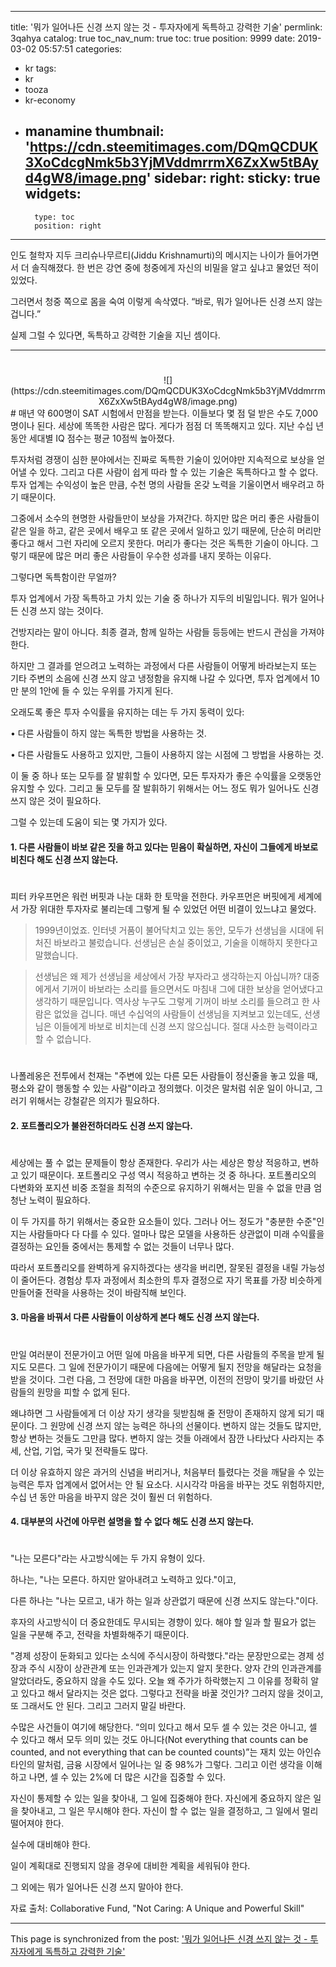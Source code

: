 
---
title: '뭐가 일어나든 신경 쓰지 않는 것 - 투자자에게 독특하고 강력한 기술'
permlink: 3qahya
catalog: true
toc_nav_num: true
toc: true
position: 9999
date: 2019-03-02 05:57:51
categories:
- kr
tags:
- kr
- tooza
- kr-economy
- manamine
thumbnail: 'https://cdn.steemitimages.com/DQmQCDUK3XoCdcgNmk5b3YjMVddmrrmX6ZxXw5tBAyd4gW8/image.png'
sidebar:
    right:
        sticky: true
widgets:
    -
        type: toc
        position: right
---


인도 철학자 지두 크리슈나무르티(Jiddu Krishnamurti)의 메시지는 나이가 들어가면서 더 솔직해졌다. 한 번은 강연 중에 청중에게 자신의 비밀을 알고 싶냐고 물었던 적이 있었다. 

그러면서 청중 쪽으로 몸을 숙여 이렇게 속삭였다. “바로, 뭐가 일어나든 신경 쓰지 않는 겁니다.” 

실제 그럴 수 있다면, 독특하고 강력한 기술을 지닌 셈이다.

____
#
<center>
![](https://cdn.steemitimages.com/DQmQCDUK3XoCdcgNmk5b3YjMVddmrrmX6ZxXw5tBAyd4gW8/image.png)
</center>
#
매년 약 600명이 SAT 시험에서 만점을 받는다. 이들보다 몇 점 덜 받은 수도 7,000명이나 된다. 세상에 똑똑한 사람은 많다. 게다가 점점 더 똑똑해지고 있다. 지난 수십 년 동안 세대별 IQ 점수는 평균 10점씩 높아졌다.

투자처럼 경쟁이 심한 분야에서는 진짜로 독특한 기술이 있어야만 지속적으로 보상을 얻어낼 수 있다. 그리고 다른 사람이 쉽게 따라 할 수 있는 기술은 독특하다고 할 수 없다. 투자 업계는 수익성이 높은 만큼, 수천 명의 사람들 온갖 노력을 기울이면서 배우려고 하기 때문이다. 

그중에서 소수의 현명한 사람들만이 보상을 가져간다. 하지만 많은 머리 좋은 사람들이 같은 일을 하고, 같은 곳에서 배우고 또 같은 곳에서 일하고 있기 때문에, 단순히 머리만 좋다고 해서 그런 자리에 오르지 못한다. 머리가 좋다는 것은 독특한 기술이 아니다. 그렇기 때문에 많은 머리 좋은 사람들이 우수한 성과를 내지 못하는 이유다. 

그렇다면 독특함이란 무얼까?

투자 업계에서 가장 독특하고 가치 있는 기술 중 하나가 지두의 비밀입니다. 뭐가 일어나든 신경 쓰지 않는 것이다.

건방지라는 말이 아니다. 최종 결과, 함께 일하는 사람들 등등에는 반드시 관심을 가져야 한다.

하지만 그 결과를 얻으려고 노력하는 과정에서 다른 사람들이 어떻게 바라보는지 또는 기타 주변의 소음에 신경 쓰지 않고 냉정함을 유지해 나갈 수 있다면, 투자 업계에서 10만 분의 1안에 들 수 있는 우위를 가지게 된다. 

오래도록 좋은 투자 수익률을 유지하는 데는 두 가지 동력이 있다:

• 다른 사람들이 하지 않는 독특한 방법을 사용하는 것.

• 다른 사람들도 사용하고 있지만, 그들이 사용하지 않는 시점에 그 방법을 사용하는 것.

이 둘 중 하나 또는 모두를 잘 발휘할 수 있다면, 모든 투자자가 좋은 수익률을 오랫동안 유지할 수 있다. 그리고 둘 모두를 잘 발휘하기 위해서는 어느 정도 뭐가 일어나도 신경 쓰지 않은 것이 필요하다. 

그럴 수 있는데 도움이 되는 몇 가지가 있다.

#### 1. 다른 사람들이 바보 같은 짓을 하고 있다는 믿음이 확실하면, 자신이 그들에게 바보로 비친다 해도 신경 쓰지 않는다.
#
피터 카우프먼은 워런 버핏과 나눈 대화 한 토막을 전한다. 카우프먼은 버핏에게 세계에서 가장 위대한 투자자로 불리는데 그렇게 될 수 있었던 어떤 비결이 있느냐고 물었다. 

>1999년이었죠. 인터넷 거품이 불어닥치고 있는 동안, 모두가 선생님을 시대에 뒤처진 바보라고 불렀습니다. 선생님은 손실 중이었고, 기술을 이해하지 못한다고 말했습니다. 

>선생님은 왜 제가 선생님을 세상에서 가장 부자라고 생각하는지 아십니까? 대중에게서 기꺼이 바보라는 소리를 들으면서도 마침내 그에 대한 보상을 얻어냈다고 생각하기 때문입니다. 역사상 누구도 그렇게 기꺼이 바보 소리를 들으려고 한 사람은 없었을 겁니다. 매년 수십억의 사람들이 선생님을 지켜보고 있는데도, 선생님은 이들에게 바보로 비치는데 신경 쓰지 않으십니다. 절대 사소한 능력이라고 할 수 없습니다. 
#
나폴레옹은 전투에서 천재는 "주변에 있는 다른 모든 사람들이 정신줄을 놓고 있을 때, 평소와 같이 행동할 수 있는 사람"이라고 정의했다. 이것은 말처럼 쉬운 일이 아니고, 그러기 위해서는 강철같은 의지가 필요하다. 

#### 2. 포트폴리오가 불완전하더라도 신경 쓰지 않는다. 
#
세상에는 풀 수 없는 문제들이 항상 존재한다. 우리가 사는 세상은 항상 적응하고, 변하고 있기 때문이다. 포트폴리오 구성 역시 적응하고 변하는 것 중 하나다. 포트폴리오의 다변화와 포지션 비중 조절을 최적의 수준으로 유지하기 위해서는 믿을 수 없을 만큼 엄청난 노력이 필요하다.

​이 두 가지를 하기 위해서는 중요한 요소들이 있다. 그러나 어느 정도가 "충분한 수준"인지는 사람들마다 다 다를 수 있다. 얼마나 많은 모델을 사용하든 상관없이 미래 수익률을 결정하는 요인들 중에서는 통제할 수 없는 것들이 너무나 많다. 

​따라서 포트폴리오를 완벽하게 유지하겠다는 생각을 버리면, 잘못된 결정을 내릴 가능성이 줄어든다. 경험상 투자 과정에서 최소한의 투자 결정으로 자기 목표를 가장 비슷하게 만들어줄 전략을 사용하는 것이 바람직해 보인다. 

#### 3. 마음을 바꿔서 다른 사람들이 이상하게 본다 해도 신경 쓰지 않는다.
#
만일 여러분이 전문가이고 어떤 일에 마음을 바꾸게 되면, 다른 사람들의 주목을 받게 될지도 모른다. 그 일에 전문가이기 때문에 다음에는 어떻게 될지 전망을 해달라는 요청을 받을 것이다. 그런 다음, 그 전망에 대한 마음을 바꾸면, 이전의 전망이 맞기를 바랐던 사람들의 원망을 피할 수 없게 된다. 

​왜냐하면 그 사람들에게 더 이상 자기 생각을 뒷받침해 줄 전망이 존재하지 않게 되기 때문이다. 그 원망에 신경 쓰지 않는 능력은 하나의 선물이다. 변하지 않는 것들도 많지만, 항상 변하는 것들도 그만큼 많다. 변하지 않는 것들 아래에서 잠깐 나타났다 사라지는 추세, 산업, 기업, 국가 및 전략들도 많다. 

더 이상 유효하지 않은 과거의 신념을 버리거나, 처음부터 틀렸다는 것을 깨달을 수 있는 능력은 투자 업계에서 없어서는 안 될 요소다. 시시각각 마음을 바꾸는 것도 위험하지만, 수십 년 동안 마음을 바꾸지 않은 것이 훨씬 더 위험하다. 

#### 4. 대부분의 사건에 아무런 설명을 할 수 없다 해도 신경 쓰지 않는다.
#
"나는 모른다"라는 사고방식에는 두 가지 유형이 있다.

하나는, "나는 모른다. 하지만 알아내려고 노력하고 있다."이고, 

다른 하나는 "나는 모르고, 내가 하는 일과 상관없기 때문에 신경 쓰지도 않는다."이다.

후자의 사고방식이 더 중요한데도 무시되는 경향이 있다. 해야 할 일과 할 필요가 없는 일을 구분해 주고, 전략을 차별화해주기 때문이다. 

"경제 성장이 둔화되고 있다는 소식에 주식시장이 하락했다."라는 문장만으로는 경제 성장과 주식 시장이 상관관계 또는 인과관계가 있는지 알지 못한다. 양자 간의 인과관계를 알았더라도, 중요하지 않을 수도 있다. 오늘 왜 주가가 하락했는지 그 이유를 정확히 알고 있다고 해서 달라지는 것은 없다. 그렇다고 전략을 바꿀 것인가? 그러지 않을 것이고, 또 그래서도 안 된다. 그리고 그러지 말길 바란다.

수많은 사건들이 여기에 해당한다. “의미 있다고 해서 모두 셀 수 있는 것은 아니고, 셀 수 있다고 해서 모두 의미 있는 것도 아니다(Not everything that counts can be counted, and not everything that can be counted counts)”는 재치 있는 아인슈타인의 말처럼, 금융 시장에서 일어나는 일 중 98%가 그렇다. 그리고 이런 생각을 이해하고 나면, 셀 수 있는 2%에 더 많은 시간을 집중할 수 있다.

자신이 통제할 수 있는 일을 찾아내, 그 일에 집중해야 한다. 자신에게 중요하지 않은 일을 찾아내고, 그 일은 무시해야 한다. 자신이 할 수 없는 일을 결정하고, 그 일에서 멀리 떨어져야 한다. 

실수에 대비해야 한다.

일이 계획대로 진행되지 않을 경우에 대비한 계획을 세워둬야 한다. 

그 외에는 뭐가 일어나든 신경 쓰지 말아야 한다.

자료 출처: Collaborative Fund, "Not Caring: A Unique and Powerful Skill"

- - -

This page is synchronized from the post: ['뭐가 일어나든 신경 쓰지 않는 것 - 투자자에게 독특하고 강력한 기술'](https://steemit.com/@pius.pius/3qahya)
